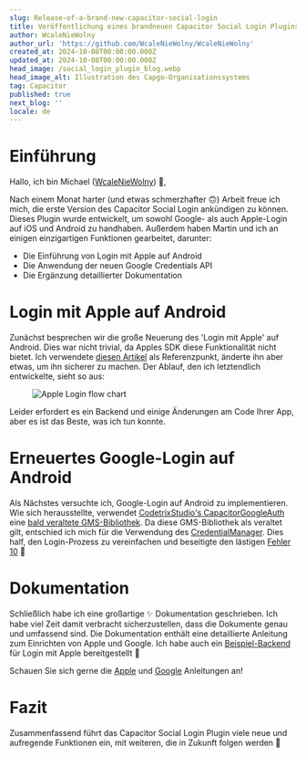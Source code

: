 ```yaml
---
slug: Release-of-a-brand-new-capacitor-social-login
title: Veröffentlichung eines brandneuen Capacitor Social Login Plugins
author: WcaleNieWolny
author_url: 'https://github.com/WcaleNieWolny/WcaleNieWolny'
created_at: 2024-10-08T00:00:00.000Z
updated_at: 2024-10-08T00:00:00.000Z
head_image: /social_login_plugin_blog.webp
head_image_alt: Illustration des Capgo-Organisationssystems
tag: Capacitor
published: true
next_blog: ''
locale: de
---
```


# Einführung

Hallo, ich bin Michael ([WcaleNieWolny](https://githubcom/WcaleNieWolny)) 👋,

Nach einem Monat harter (und etwas schmerzhafter 🙃) Arbeit freue ich mich, die erste Version des Capacitor Social Login ankündigen zu können. Dieses Plugin wurde entwickelt, um sowohl Google- als auch Apple-Login auf iOS und Android zu handhaben. Außerdem haben Martin und ich an einigen einzigartigen Funktionen gearbeitet, darunter:

 - Die Einführung von Login mit Apple auf Android
 - Die Anwendung der neuen Google Credentials API
 - Die Ergänzung detaillierter Dokumentation

# Login mit Apple auf Android

Zunächst besprechen wir die große Neuerung des 'Login mit Apple' auf Android. Dies war nicht trivial, da Apples SDK diese Funktionalität nicht bietet. Ich verwendete [diesen Artikel](https://johncodeoscom/how-to-add-sign-in-with-apple-button-to-your-android-app-using-kotlin/) als Referenzpunkt, änderte ihn aber etwas, um ihn sicherer zu machen. Der Ablauf, den ich letztendlich entwickelte, sieht so aus:

<figure><img style="margin-left: auto;margin-right: auto;max-height: 600px !important;" src="/apple-login-flow-chart.svg" alt="Apple Login flow chart" /><figcaption></figcaption></figure>

Leider erfordert es ein Backend und einige Änderungen am Code Ihrer App, aber es ist das Beste, was ich tun konnte.

# Erneuertes Google-Login auf Android

Als Nächstes versuchte ich, Google-Login auf Android zu implementieren. Wie sich herausstellte, verwendet [CodetrixStudio's CapacitorGoogleAuth](https://githubcom/CodetrixStudio/CapacitorGoogleAuth) eine [bald veraltete GMS-Bibliothek](https://developerandroidcom/identity/sign-in/legacy-gsi-migration#authorization). Da diese GMS-Bibliothek als veraltet gilt, entschied ich mich für die Verwendung des [CredentialManager](https://developerandroidcom/identity/sign-in/credential-manager-siwg). Dies half, den Login-Prozess zu vereinfachen und beseitigte den lästigen [Fehler 10](https://githubcom/CodetrixStudio/CapacitorGoogleAuth/issues/332) 🎉

# Dokumentation

Schließlich habe ich eine großartige ✨ Dokumentation geschrieben. Ich habe viel Zeit damit verbracht sicherzustellen, dass die Dokumente genau und umfassend sind. Die Dokumentation enthält eine detaillierte Anleitung zum Einrichten von Apple und Google. Ich habe auch ein [Beispiel-Backend](https://githubcom/WcaleNieWolny/capgo-social-login-backend-demo) für Login mit Apple bereitgestellt 🍎

Schauen Sie sich gerne die [Apple](https://githubcom/Cap-go/capacitor-social-login/blob/main/docs/setup_applemd) und [Google](https://githubcom/Cap-go/capacitor-social-login/blob/main/docs/setup_googlemd) Anleitungen an!

# Fazit

Zusammenfassend führt das Capacitor Social Login Plugin viele neue und aufregende Funktionen ein, mit weiteren, die in Zukunft folgen werden 🚀